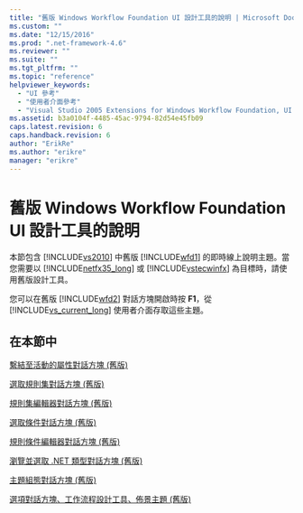 ```yaml
---
title: "舊版 Windows Workflow Foundation UI 設計工具的說明 | Microsoft Docs"
ms.custom: ""
ms.date: "12/15/2016"
ms.prod: ".net-framework-4.6"
ms.reviewer: ""
ms.suite: ""
ms.tgt_pltfrm: ""
ms.topic: "reference"
helpviewer_keywords: 
  - "UI 參考"
  - "使用者介面參考"
  - "Visual Studio 2005 Extensions for Windows Workflow Foundation, UI 參考"
ms.assetid: b3a0104f-4485-45ac-9794-82d54e45fb09
caps.latest.revision: 6
caps.handback.revision: 6
author: "ErikRe"
ms.author: "erikre"
manager: "erikre"
---
```

# 舊版 Windows Workflow Foundation UI 設計工具的說明
本節包含 [!INCLUDE[vs2010](../modeling/includes/vs2010_md.md)] 中舊版 [!INCLUDE[wfd1](../workflow-designer/includes/wfd1_md.md)] 的即時線上說明主題。當您需要以 [!INCLUDE[netfx35_long](../workflow-designer/includes/netfx35_long_md.md)] 或 [!INCLUDE[vstecwinfx](../workflow-designer/includes/vstecwinfx_md.md)] 為目標時，請使用舊版設計工具。  
  
 您可以在舊版 [!INCLUDE[wfd2](../workflow-designer/includes/wfd2_md.md)] 對話方塊開啟時按 **F1**，從 [!INCLUDE[vs_current_long](../misc/includes/vs_current_long_md.md)] 使用者介面存取這些主題。  
  
## 在本節中  
 [繫結至活動的屬性對話方塊 \(舊版\)](../workflow-designer/bind-to-an-activity-s-property-dialog-box-legacy.md)  
  
 [選取規則集對話方塊 \(舊版\)](../workflow-designer/select-rule-set-dialog-box-legacy.md)  
  
 [規則集編輯器對話方塊 \(舊版\)](../workflow-designer/rule-set-editor-dialog-box-legacy.md)  
  
 [選取條件對話方塊 \(舊版\)](../workflow-designer/select-condition-dialog-box-legacy.md)  
  
 [規則條件編輯器對話方塊 \(舊版\)](../workflow-designer/rule-condition-editor-dialog-box-legacy.md)  
  
 [瀏覽並選取 .NET 類型對話方塊 \(舊版\)](../workflow-designer/browse-and-select-a-dotnet-type-dialog-box-legacy.md)  
  
 [主題組態對話方塊 \(舊版\)](../workflow-designer/theme-configuration-dialog-box-legacy.md)  
  
 [選項對話方塊、工作流程設計工具、佈景主題 \(舊版\)](../workflow-designer/themes-workflow-designer-options-dialog-box-legacy.md)